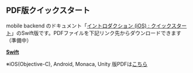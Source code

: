 ## PDF版クイックスタート
mobile backend のドキュメント「[イントロダクション (iOS) : クイックスタート](http://mb.cloud.nifty.com/doc/current/introduction/quickstart_ios.html)」のSwift版です。PDFファイルを下記リンク先からダウンロードできます（準備中）

[__Swift__]()

※iOS(Objective-C), Android, Monaca, Unity 版PDFは[こちら](https://github.com/natsumo/NCMB_QuickStart)

